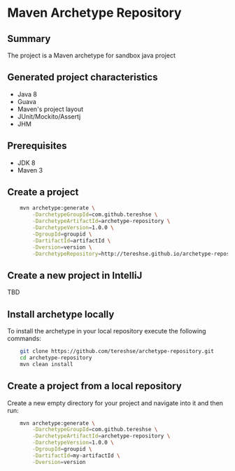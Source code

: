 Maven Archetype Repository
=========================================

Summary
-------
The project is a Maven archetype for sandbox java project

Generated project characteristics
-------------------------
* Java 8
* Guava
* Maven's project layout
* JUnit/Mockito/Assertj
* JHM

Prerequisites
-------------

- JDK 8
- Maven 3

Create a project
----------------

```bash
    mvn archetype:generate \
        -DarchetypeGroupId=com.github.tereshse \
        -DarchetypeArtifactId=archetype-repository \
        -DarchetypeVersion=1.0.0 \
        -DgroupId=groupid \
        -DartifactId=artifactId \
        -Dversion=version \
        -DarchetypeRepository=http://tereshse.github.io/archetype-repository
```

Create a new project in IntelliJ
--------------------------------

TBD

Install archetype locally
-------------------------

To install the archetype in your local repository execute the following commands:

```bash
    git clone https://github.com/tereshse/archetype-repository.git
    cd archetype-repository
    mvn clean install
```

Create a project from a local repository
----------------------------------------

Create a new empty directory for your project and navigate into it and then run:

```bash
    mvn archetype:generate \
        -DarchetypeGroupId=com.github.tereshse \
        -DarchetypeArtifactId=archetype-repository \
        -DarchetypeVersion=1.0.0 \
        -DgroupId=groupid \
        -DartifactId=my-artifactId \
        -Dversion=version
```

